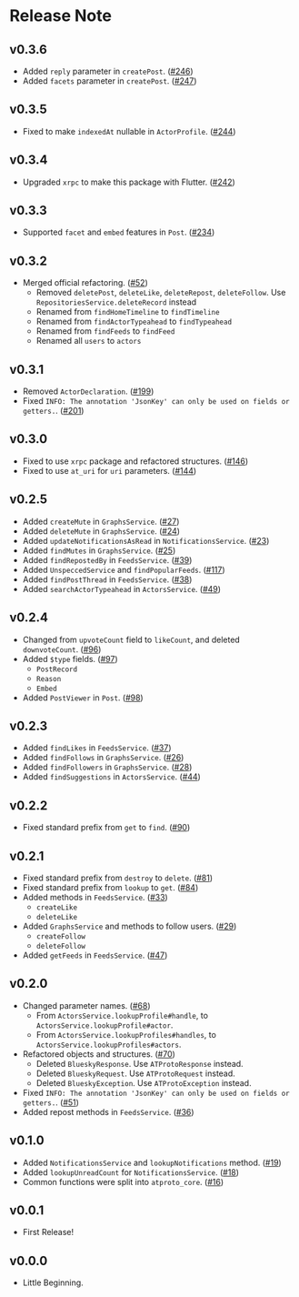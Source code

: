 # Release Note

## v0.3.6

- Added `reply` parameter in `createPost`. ([#246](https://github.com/myConsciousness/atproto.dart/pull/246))
- Added `facets` parameter in `createPost`. ([#247](https://github.com/myConsciousness/atproto.dart/pull/247))

## v0.3.5

- Fixed to make `indexedAt` nullable in `ActorProfile`. ([#244](https://github.com/myConsciousness/atproto.dart/issues/244))

## v0.3.4

- Upgraded `xrpc` to make this package with Flutter. ([#242](https://github.com/myConsciousness/atproto.dart/issues/242))

## v0.3.3

- Supported `facet` and `embed` features in `Post`. ([#234](https://github.com/myConsciousness/atproto.dart/issues/234))

## v0.3.2

- Merged official refactoring. ([#52](https://github.com/myConsciousness/atproto.dart/issues/52))
  - Removed `deletePost`, `deleteLike`, `deleteRepost`, `deleteFollow`. Use `RepositoriesService.deleteRecord` instead
  - Renamed from `findHomeTimeline` to `findTimeline`
  - Renamed from `findActorTypeahead` to `findTypeahead`
  - Renamed from `findFeeds` to `findFeed`
  - Renamed all `users` to `actors`

## v0.3.1

- Removed `ActorDeclaration`. ([#199](https://github.com/myConsciousness/atproto.dart/issues/199))
- Fixed `INFO: The annotation 'JsonKey' can only be used on fields or getters.`. ([#201](https://github.com/myConsciousness/atproto.dart/issues/201))

## v0.3.0

- Fixed to use `xrpc` package and refactored structures. ([#146](https://github.com/myConsciousness/atproto.dart/issues/146))
- Fixed to use `at_uri` for `uri` parameters. ([#144](https://github.com/myConsciousness/atproto.dart/issues/144))

## v0.2.5

- Added `createMute` in `GraphsService`. ([#27](https://github.com/myConsciousness/atproto.dart/issues/27))
- Added `deleteMute` in `GraphsService`. ([#24](https://github.com/myConsciousness/atproto.dart/issues/24))
- Added `updateNotificationsAsRead` in `NotificationsService`. ([#23](https://github.com/myConsciousness/atproto.dart/issues/23))
- Added `findMutes` in `GraphsService`. ([#25](https://github.com/myConsciousness/atproto.dart/issues/25))
- Added `findRepostedBy` in `FeedsService`. ([#39](https://github.com/myConsciousness/atproto.dart/issues/39))
- Added `UnspeccedService` and `findPopularFeeds`. ([#117](https://github.com/myConsciousness/atproto.dart/issues/117))
- Added `findPostThread` in `FeedsService`. ([#38](https://github.com/myConsciousness/atproto.dart/issues/38))
- Added `searchActorTypeahead` in `ActorsService`. ([#49](https://github.com/myConsciousness/atproto.dart/issues/49))

## v0.2.4

- Changed from `upvoteCount` field to `likeCount`, and deleted `downvoteCount`. ([#96](https://github.com/myConsciousness/atproto.dart/issues/96))
- Added `$type` fields. ([#97](https://github.com/myConsciousness/atproto.dart/issues/97))
  - `PostRecord`
  - `Reason`
  - `Embed`
- Added `PostViewer` in `Post`. ([#98](https://github.com/myConsciousness/atproto.dart/issues/98))

## v0.2.3

- Added `findLikes` in `FeedsService`. ([#37](https://github.com/myConsciousness/atproto.dart/issues/37))
- Added `findFollows` in `GraphsService`. ([#26](https://github.com/myConsciousness/atproto.dart/issues/26))
- Added `findFollowers` in `GraphsService`. ([#28](https://github.com/myConsciousness/atproto.dart/issues/28))
- Added `findSuggestions` in `ActorsService`. ([#44](https://github.com/myConsciousness/atproto.dart/issues/44))

## v0.2.2

- Fixed standard prefix from `get` to `find`. ([#90](https://github.com/myConsciousness/atproto.dart/issues/90))

## v0.2.1

- Fixed standard prefix from `destroy` to `delete`. ([#81](https://github.com/myConsciousness/atproto.dart/issues/81))
- Fixed standard prefix from `lookup` to `get`. ([#84](https://github.com/myConsciousness/atproto.dart/issues/84))
- Added methods in `FeedsService`. ([#33](https://github.com/myConsciousness/atproto.dart/issues/33))
  - `createLike`
  - `deleteLike`
- Added `GraphsService` and methods to follow users. ([#29](https://github.com/myConsciousness/atproto.dart/issues/29))
  - `createFollow`
  - `deleteFollow`
- Added `getFeeds` in `FeedsService`. ([#47](https://github.com/myConsciousness/atproto.dart/issues/47))

## v0.2.0

- Changed parameter names. ([#68](https://github.com/myConsciousness/atproto.dart/issues/68))
  - From `ActorsService.lookupProfile#handle`, to `ActorsService.lookupProfile#actor`.
  - From `ActorsService.lookupProfiles#handles`, to `ActorsService.lookupProfiles#actors`.
- Refactored objects and structures. ([#70](https://github.com/myConsciousness/atproto.dart/issues/70))
  - Deleted `BlueskyResponse`. Use `ATProtoResponse` instead.
  - Deleted `BlueskyRequest`. Use `ATProtoRequest` instead.
  - Deleted `BlueskyException`. Use `ATProtoException` instead.
- Fixed `INFO: The annotation 'JsonKey' can only be used on fields or getters.`. ([#51](https://github.com/myConsciousness/atproto.dart/issues/51))
- Added repost methods in `FeedsService`. ([#36](https://github.com/myConsciousness/atproto.dart/issues/36))

## v0.1.0

- Added `NotificationsService` and `lookupNotifications` method. ([#19](https://github.com/myConsciousness/atproto.dart/issues/19))
- Added `lookupUnreadCount` for `NotificationsService`. ([#18](https://github.com/myConsciousness/atproto.dart/issues/18))
- Common functions were split into `atproto_core`. ([#16](https://github.com/myConsciousness/atproto.dart/issues/16))

## v0.0.1

- First Release!

## v0.0.0

- Little Beginning.
